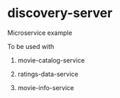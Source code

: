# discovery-server

Microservice example

To be used with

1) movie-catalog-service

2) ratings-data-service

3) movie-info-service
